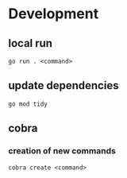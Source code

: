 # Development

## local run

`go run . <command>`

## update dependencies

`go mod tidy`

## cobra

### creation of new commands

`cobra create <command>`
